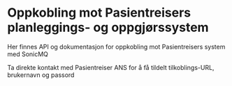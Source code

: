 # Oppkobling mot Pasientreisers planleggings- og oppgjørssystem

Her finnes API og dokumentasjon for oppkobling mot Pasientreisers system med SonicMQ

Ta direkte kontakt med Pasientreiser ANS for å få tildelt tilkoblings-URL, brukernavn og passord
